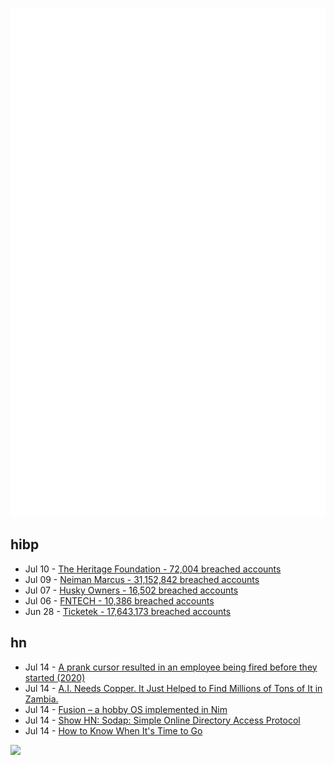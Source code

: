 ![Metrics](https://raw.githubusercontent.com/phixion/phixion/master/metrics.svg)

## hibp

<!--
for https://github.com/phixion/phixion/blob/main/.github/workflows/feeds.yml
-->
<!--START_SECTION:haveibeenpwnd-->
- Jul 10 - [The Heritage Foundation - 72,004 breached accounts](https://haveibeenpwned.com/PwnedWebsites#TheHeritageFoundation)
- Jul 09 - [Neiman Marcus - 31,152,842 breached accounts](https://haveibeenpwned.com/PwnedWebsites#NeimanMarcus)
- Jul 07 - [Husky Owners - 16,502 breached accounts](https://haveibeenpwned.com/PwnedWebsites#HuskyOwners)
- Jul 06 - [FNTECH - 10,386 breached accounts](https://haveibeenpwned.com/PwnedWebsites#RobloxDeveloperConference2024)
- Jun 28 - [Ticketek - 17,643,173 breached accounts](https://haveibeenpwned.com/PwnedWebsites#Ticketek)
<!--END_SECTION:haveibeenpwnd-->

## hn

<!--
for https://github.com/phixion/phixion/blob/main/.github/workflows/feeds.yml
-->
<!--START_SECTION:hn-->
- Jul 14 - [A prank cursor resulted in an employee being fired before they started (2020)](https://devblogs.microsoft.com/oldnewthing/20201110-00/?p=104434)
- Jul 14 - [A.I. Needs Copper. It Just Helped to Find Millions of Tons of It in Zambia.](https://www.nytimes.com/2024/07/11/climate/kobold-zambia-copper-ai-mining.html)
- Jul 14 - [Fusion – a hobby OS implemented in Nim](https://github.com/khaledh/fusion)
- Jul 14 - [Show HN: Sodap: Simple Online Directory Access Protocol](https://codeberg.org/reesericci/sodap)
- Jul 14 - [How to Know When It's Time to Go](https://thecodist.com/how-to-know-when-its-time-to-go/)
<!--END_SECTION:hn-->

<!--
for https://yhype.me
-->
![](https://hit.yhype.me/github/profile?user_id=13013670)
